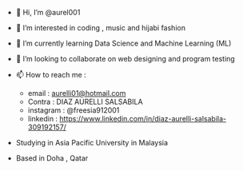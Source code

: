 - 👋 Hi, I’m @aurel001
- 👀 I’m interested in coding , music and hijabi fashion 
- 🌱 I’m currently learning Data Science and Machine Learning (ML)
- 💞️ I’m looking to collaborate on web designing and program testing 
- 📫 How to reach me :
    - email : aurelli01@hotmail.com
    - Contra : DIAZ AURELLI SALSABILA
    - instagram : @freesia912001
    - linkedin : https://www.linkedin.com/in/diaz-aurelli-salsabila-309192157/

- Studying in Asia Pacific University in Malaysia
- Based in Doha , Qatar
